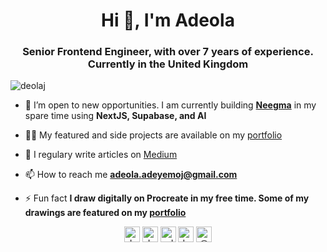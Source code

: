 <!--
**DeolaJ/deolaj** is a ✨ _special_ ✨ repository because its `README.md` (this file) appears on your GitHub profile.

Here are some ideas to get you started:

- 🔭 I’m currently working on ...
- 🌱 I’m currently learning ...
- 👯 I’m looking to collaborate on ...
- 🤔 I’m looking for help with ...
- 💬 Ask me about ...
- 📫 How to reach me: ...
- 😄 Pronouns: ...
- ⚡ Fun fact: ...
-->
<h1 align="center">Hi 👋, I'm Adeola</h1>
<h3 align="center">Senior Frontend Engineer, with over 7 years of experience. Currently in the United Kingdom</h3>

<p align="left"> <img src="https://komarev.com/ghpvc/?username=deolaj" alt="deolaj" /> </p>

- 🌱 I’m open to new opportunities. I am currently building [**Neegma**](https://www.tryneegma.com) in my spare time using **NextJS, Supabase, and AI**

- 👨‍💻 My featured and side projects are available on my [portfolio](https://deolaj.com)

- 📝 I regulary write articles on [Medium](https://www.medium.com/@deolaj)

- 📫 How to reach me **adeola.adeyemoj@gmail.com**

- ⚡ Fun fact **I draw digitally on Procreate in my free time. Some of my drawings are featured on my [portfolio](https://deolaj.com/art)**

<p align="center">
<a href="https://codepen.io/deolaj" target="blank"><img align="center" src="https://cdn.jsdelivr.net/npm/simple-icons@3.0.1/icons/codepen.svg" alt="deolaj" height="25" width="25" /></a>
<a href="https://twitter.com/deo_joe" target="blank"><img align="center" src="https://raw.githubusercontent.com/rahuldkjain/github-profile-readme-generator/master/src/images/icons/Social/twitter.svg" alt="deo_joe" height="25" width="25" /></a>
<a href="https://linkedin.com/in/adeola-j-adeyemo" target="blank"><img align="center" src="https://raw.githubusercontent.com/rahuldkjain/github-profile-readme-generator/master/src/images/icons/Social/linked-in-alt.svg" alt="adeola-j-adeyemo" height="25" width="25" /></a>
<a href="https://instagram.com/de.joe" target="blank"><img align="center" src="https://raw.githubusercontent.com/rahuldkjain/github-profile-readme-generator/master/src/images/icons/Social/instagram.svg" alt="de.joe" height="25" width="25" /></a>
<a href="https://medium.com/@deolaj" target="blank"><img align="center" src="https://cdn.jsdelivr.net/npm/simple-icons@3.0.1/icons/medium.svg" alt="@deolaj" height="25" width="25" /></a>
</p>
